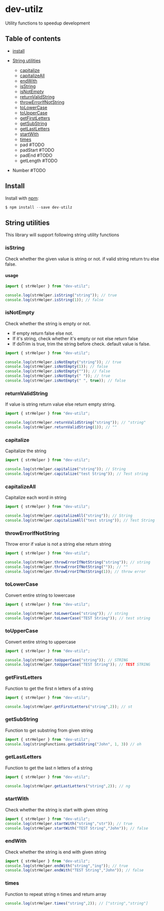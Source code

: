 # dev-utilz

Utility functions to speedup development

## Table of contents

- [install](#install)
- [String utilities](#string-utilities)

  - [capitalize](#capitalize)
  - [capitalizeAll](#capitalizeAll)
  - [endWith](#endWith)
  - [isString](#isString)
  - [isNotEmpty](#isNotEmpty)
  - [returnValidString](#returnValidString)
  - [throwErrorIfNotString](#throwErrorIfNotString)
  - [toLowerCase](#toLowerCase)
  - [toUpperCase](#toUpperCase)
  - [getFirstLetters](#getFirstLetters)
  - [getSubString](#getSubString)
  - [getLastLetters](#getLastLetters)
  - [startWith](#startWith)
  - [times](#times)
  - pad #TODO
  - padStart  #TODO
  - padEnd  #TODO
  - getLength  #TODO
- Number  #TODO

## Install

Install with [npm](https://www.npmjs.com/):

```javascript
$ npm install --save dev-utilz
```

## String utilities
This library will support following string utility functions
### isString
Check whether the given value is string or not. if valid string return tru else false.
#### usage
```javascript
import { strHelper } from "dev-utilz";

console.log(strHelper.isString("string")); // true
console.log(strHelper.isString(1)); // false
```

### isNotEmpty
Check whether the string is empty or not. 
 * If  empty return false else not.
 * If it's string, check whether it's empty or not else return false
 * If doTrim is true, trim the string before check. default value is false.
 ```javascript
import { strHelper } from "dev-utilz";

console.log(strHelper.isNotEmpty("string")); // true
console.log(strHelper.isNotEmpty(1)); // false
console.log(strHelper.isNotEmpty("")); // false
console.log(strHelper.isNotEmpty(" ")); // true
console.log(strHelper.isNotEmpty(" ", true)); // false

 ```

### returnValidString
If value is string return value else return empty string.
```javascript
import { strHelper } from "dev-utilz";

console.log(strHelper.returnValidString("string")); // "string"
console.log(strHelper.returnValidString(1)); // ""
```

### capitalize
Capitalize the string
```javascript
import { strHelper } from "dev-utilz";

console.log(strHelper.capitalize("string")); // String
console.log(strHelper.capitalize("test String")); // Test string
```

### capitalizeAll
Capitalize each word in string
```javascript
import { strHelper } from "dev-utilz";

console.log(strHelper.capitalizeAll("string")); // String
console.log(strHelper.capitalizeAll("test string")); // Test String
```

### throwErrorIfNotString
Throw error if value is not a string else return string
```javascript
import { strHelper } from "dev-utilz";

console.log(strHelper.throwErrorIfNotString("string")); // string
console.log(strHelper.throwErrorIfNotString("")); // ""
console.log(strHelper.throwErrorIfNotString(1)); // throw error
```

### toLowerCase
Convert entire string to lowercase
```javascript
import { strHelper } from "dev-utilz";

console.log(strHelper.toLowerCase("string")); // string
console.log(strHelper.toLowerCase("TEST String")); // test string
```

### toUpperCase
Convert entire string to uppercase
```javascript
import { strHelper } from "dev-utilz";

console.log(strHelper.toUpperCase("string")); // STRING
console.log(strHelper.toUpperCase("TEST String")); // TEST STRING
```
### getFirstLetters
Function to get the first n letters of a string
```javascript
import { strHelper } from "dev-utilz";

console.log(strHelper.getFirstLetters("string",2)); // st
```

### getSubString
Function to get substring from given string
```javascript
import { strHelper } from "dev-utilz";
console.log(stringFunctions.getSubString("John", 1, 3)) // oh
```
### getLastLetters
Function to get the last n letters of a string
```javascript
import { strHelper } from "dev-utilz";

console.log(strHelper.getLastLetters("string",2)); // ng
```

### startWith
Check whether the string is start with given string
```javascript
import { strHelper } from "dev-utilz";
console.log(strHelper.startWith("string","str")); // true
console.log(strHelper.startWith("TEST String","John")); // false
```
### endWith
Check whether the string is end with given string
```javascript
import { strHelper } from "dev-utilz";
console.log(strHelper.endWith("string","ing")); // true
console.log(strHelper.endWith("TEST String","John")); // false
```

### times
Function to repeat string n times and return array
```javascript
console.log(strHelper.times("string",2)); // ["string","string"]
```
